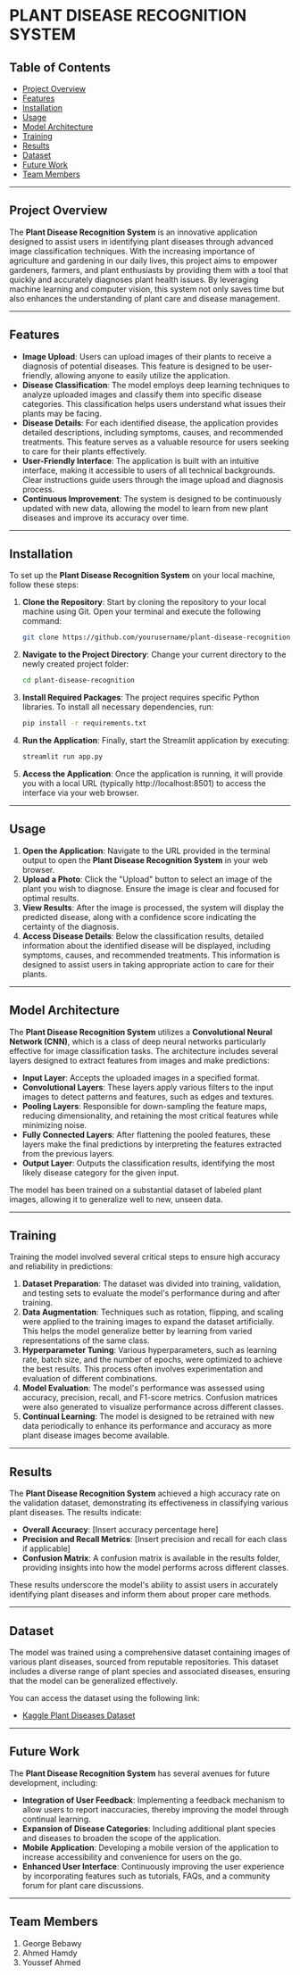 # PLANT DISEASE RECOGNITION SYSTEM

## Table of Contents
- [Project Overview](#project-overview)
- [Features](#features)
- [Installation](#installation)
- [Usage](#usage)
- [Model Architecture](#model-architecture)
- [Training](#training)
- [Results](#results)
- [Dataset](#dataset)
- [Future Work](#future-work)
- [Team Members](#team-members) 
---

## Project Overview
The **Plant Disease Recognition System** is an innovative application designed to assist users in identifying plant diseases through advanced image classification techniques. With the increasing importance of agriculture and gardening in our daily lives, this project aims to empower gardeners, farmers, and plant enthusiasts by providing them with a tool that quickly and accurately diagnoses plant health issues. By leveraging machine learning and computer vision, this system not only saves time but also enhances the understanding of plant care and disease management.

---

## Features
- **Image Upload**: Users can upload images of their plants to receive a diagnosis of potential diseases. This feature is designed to be user-friendly, allowing anyone to easily utilize the application.
- **Disease Classification**: The model employs deep learning techniques to analyze uploaded images and classify them into specific disease categories. This classification helps users understand what issues their plants may be facing.
- **Disease Details**: For each identified disease, the application provides detailed descriptions, including symptoms, causes, and recommended treatments. This feature serves as a valuable resource for users seeking to care for their plants effectively.
- **User-Friendly Interface**: The application is built with an intuitive interface, making it accessible to users of all technical backgrounds. Clear instructions guide users through the image upload and diagnosis process.
- **Continuous Improvement**: The system is designed to be continuously updated with new data, allowing the model to learn from new plant diseases and improve its accuracy over time.

---

## Installation
To set up the **Plant Disease Recognition System** on your local machine, follow these steps:

1. **Clone the Repository**: Start by cloning the repository to your local machine using Git. Open your terminal and execute the following command:

    ```bash
    git clone https://github.com/yourusername/plant-disease-recognition.git
    ```

2. **Navigate to the Project Directory**: Change your current directory to the newly created project folder:

    ```bash
    cd plant-disease-recognition
    ```

3. **Install Required Packages**: The project requires specific Python libraries. To install all necessary dependencies, run:

    ```bash
    pip install -r requirements.txt
    ```

4. **Run the Application**: Finally, start the Streamlit application by executing:

    ```bash
    streamlit run app.py
    ```

5. **Access the Application**: Once the application is running, it will provide you with a local URL (typically http://localhost:8501) to access the interface via your web browser.

---

## Usage
1. **Open the Application**: Navigate to the URL provided in the terminal output to open the **Plant Disease Recognition System** in your web browser.
2. **Upload a Photo**: Click the "Upload" button to select an image of the plant you wish to diagnose. Ensure the image is clear and focused for optimal results.
3. **View Results**: After the image is processed, the system will display the predicted disease, along with a confidence score indicating the certainty of the diagnosis.
4. **Access Disease Details**: Below the classification results, detailed information about the identified disease will be displayed, including symptoms, causes, and recommended treatments. This information is designed to assist users in taking appropriate action to care for their plants.

---

## Model Architecture
The **Plant Disease Recognition System** utilizes a **Convolutional Neural Network (CNN)**, which is a class of deep neural networks particularly effective for image classification tasks. The architecture includes several layers designed to extract features from images and make predictions:

- **Input Layer**: Accepts the uploaded images in a specified format.
- **Convolutional Layers**: These layers apply various filters to the input images to detect patterns and features, such as edges and textures.
- **Pooling Layers**: Responsible for down-sampling the feature maps, reducing dimensionality, and retaining the most critical features while minimizing noise.
- **Fully Connected Layers**: After flattening the pooled features, these layers make the final predictions by interpreting the features extracted from the previous layers.
- **Output Layer**: Outputs the classification results, identifying the most likely disease category for the given input.

The model has been trained on a substantial dataset of labeled plant images, allowing it to generalize well to new, unseen data.

---

## Training
Training the model involved several critical steps to ensure high accuracy and reliability in predictions:

1. **Dataset Preparation**: The dataset was divided into training, validation, and testing sets to evaluate the model's performance during and after training.
2. **Data Augmentation**: Techniques such as rotation, flipping, and scaling were applied to the training images to expand the dataset artificially. This helps the model generalize better by learning from varied representations of the same class.
3. **Hyperparameter Tuning**: Various hyperparameters, such as learning rate, batch size, and the number of epochs, were optimized to achieve the best results. This process often involves experimentation and evaluation of different combinations.
4. **Model Evaluation**: The model's performance was assessed using accuracy, precision, recall, and F1-score metrics. Confusion matrices were also generated to visualize performance across different classes.
5. **Continual Learning**: The model is designed to be retrained with new data periodically to enhance its performance and accuracy as more plant disease images become available.

---

## Results
The **Plant Disease Recognition System** achieved a high accuracy rate on the validation dataset, demonstrating its effectiveness in classifying various plant diseases. The results indicate:

- **Overall Accuracy**: [Insert accuracy percentage here]
- **Precision and Recall Metrics**: [Insert precision and recall for each class if applicable]
- **Confusion Matrix**: A confusion matrix is available in the results folder, providing insights into how the model performs across different classes.

These results underscore the model's ability to assist users in accurately identifying plant diseases and inform them about proper care methods.

---

## Dataset
The model was trained using a comprehensive dataset containing images of various plant diseases, sourced from reputable repositories. This dataset includes a diverse range of plant species and associated diseases, ensuring that the model can be generalized effectively.

You can access the dataset using the following link:
- [Kaggle Plant Diseases Dataset](https://www.kaggle.com/datasets/vipoooool/new-plant-diseases-dataset)

---

## Future Work
The **Plant Disease Recognition System** has several avenues for future development, including:

- **Integration of User Feedback**: Implementing a feedback mechanism to allow users to report inaccuracies, thereby improving the model through continual learning.
- **Expansion of Disease Categories**: Including additional plant species and diseases to broaden the scope of the application.
- **Mobile Application**: Developing a mobile version of the application to increase accessibility and convenience for users on the go.
- **Enhanced User Interface**: Continuously improving the user experience by incorporating features such as tutorials, FAQs, and a community forum for plant care discussions.

---

## Team Members
1. George Bebawy
2. Ahmed Hamdy
3. Youssef Ahmed
